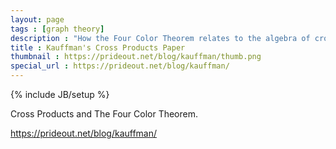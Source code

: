 ```yaml
---
layout: page
tags : [graph theory]
description : "How the Four Color Theorem relates to the algebra of cross products."
title : Kauffman's Cross Products Paper
thumbnail : https://prideout.net/blog/kauffman/thumb.png
special_url : https://prideout.net/blog/kauffman/
---
```

{% include JB/setup %}

Cross Products and The Four Color Theorem.

https://prideout.net/blog/kauffman/

